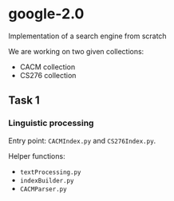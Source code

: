 # google-2.0
Implementation of a search engine from scratch

We are working on two given collections:

- CACM collection
- CS276 collection

## Task 1

### Linguistic processing

Entry point: `CACMIndex.py` and `CS276Index.py`.

Helper functions:

- `textProcessing.py`
- `indexBuilder.py`
- `CACMParser.py`
